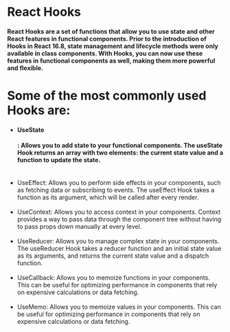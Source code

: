 # React Hooks
#### React Hooks are a set of functions that allow you to use state and other React features in functional components. Prior to the introduction of Hooks in React 16.8, state management and lifecycle methods were only available in class components. With Hooks, you can now use these features in functional components as well, making them more powerful and flexible.

# Some of the most commonly used Hooks are:
<ul>
  <li><h4>UseState<h4/>: Allows you to add state to your functional components. The useState Hook returns an array with two elements: the current state value and a function to update the state.</li>
  <br/>
  <li>UseEffect: Allows you to perform side effects in your components, such as fetching data or subscribing to events. The useEffect Hook takes a function as its argument, which will be called after every render.</li>
   <br/>
  <li>UseContext: Allows you to access context in your components. Context provides a way to pass data through the component tree without having to pass props down manually at every level.</li>
   <br/>
  <li>UseReducer: Allows you to manage complex state in your components. The useReducer Hook takes a reducer function and an initial state value as its arguments, and returns the current state value and a dispatch function.
</li>
   <br/>
  <li>UseCallback: Allows you to memoize functions in your components. This can be useful for optimizing performance in components that rely on expensive calculations or data fetching.</li>
   <br/>
  <li>UseMemo: Allows you to memoize values in your components. This can be useful for optimizing performance in components that rely on expensive calculations or data fetching.</li>
</ul>










